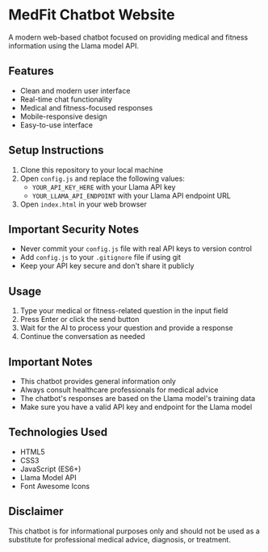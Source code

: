 # MedFit Chatbot Website

A modern web-based chatbot focused on providing medical and fitness information using the Llama model API.

## Features

- Clean and modern user interface
- Real-time chat functionality
- Medical and fitness-focused responses
- Mobile-responsive design
- Easy-to-use interface

## Setup Instructions

1. Clone this repository to your local machine
2. Open `config.js` and replace the following values:
   - `YOUR_API_KEY_HERE` with your Llama API key
   - `YOUR_LLAMA_API_ENDPOINT` with your Llama API endpoint URL
3. Open `index.html` in your web browser

## Important Security Notes

- Never commit your `config.js` file with real API keys to version control
- Add `config.js` to your `.gitignore` file if using git
- Keep your API key secure and don't share it publicly

## Usage

1. Type your medical or fitness-related question in the input field
2. Press Enter or click the send button
3. Wait for the AI to process your question and provide a response
4. Continue the conversation as needed

## Important Notes

- This chatbot provides general information only
- Always consult healthcare professionals for medical advice
- The chatbot's responses are based on the Llama model's training data
- Make sure you have a valid API key and endpoint for the Llama model

## Technologies Used

- HTML5
- CSS3
- JavaScript (ES6+)
- Llama Model API
- Font Awesome Icons

## Disclaimer

This chatbot is for informational purposes only and should not be used as a substitute for professional medical advice, diagnosis, or treatment. 